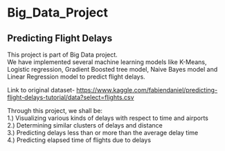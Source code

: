 # Big_Data_Project

## Predicting Flight Delays

This project is part of Big Data project. <br>
We have implemented several machine learning models like K-Means, Logistic regression, Gradient Boosted tree model, Naive Bayes model and Linear Regression model to predict flight delays.

Link to original dataset- https://www.kaggle.com/fabiendaniel/predicting-flight-delays-tutorial/data?select=flights.csv


Through this project, we shall be: <br>
1.) Visualizing various kinds of delays with respect to time and airports<br>
2.) Determining similar clusters of delays and distance <br>
3.) Predicting delays less than or more than the average delay time <br>
4.) Predicting elapsed time of flights due to delays <br>

